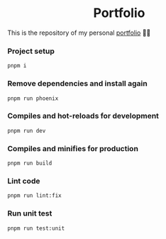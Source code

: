 <h1 align='center'>Portfolio</h1>

<p>This is the repository of my personal <a href='https://marcterradas.vercel.app'>portfolio</a> 👨‍💻</p>

### Project setup

```
pnpm i
```

### Remove dependencies and install again

```
pnpm run phoenix
```

### Compiles and hot-reloads for development

```
pnpm run dev
```

### Compiles and minifies for production

```
pnpm run build
```

### Lint code

```
pnpm run lint:fix
```

### Run unit test

```
pnpm run test:unit
```